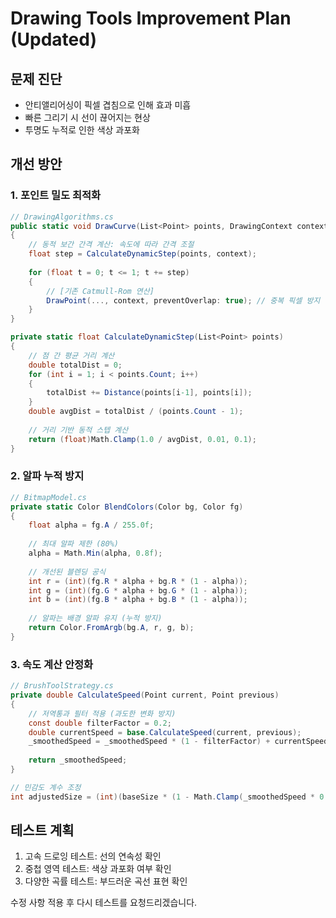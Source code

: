 # Drawing Tools Improvement Plan (Updated)

## 문제 진단
- 안티앨리어싱이 픽셀 겹침으로 인해 효과 미흡
- 빠른 그리기 시 선이 끊어지는 현상
- 투명도 누적로 인한 색상 과포화

## 개선 방안

### 1. 포인트 밀도 최적화
```csharp
// DrawingAlgorithms.cs
public static void DrawCurve(List<Point> points, DrawingContext context)
{
    // 동적 보간 간격 계산: 속도에 따라 간격 조절
    float step = CalculateDynamicStep(points, context);
    
    for (float t = 0; t <= 1; t += step)
    {
        // [기존 Catmull-Rom 연산]
        DrawPoint(..., context, preventOverlap: true); // 중복 픽셀 방지 옵션
    }
}

private static float CalculateDynamicStep(List<Point> points)
{
    // 점 간 평균 거리 계산
    double totalDist = 0;
    for (int i = 1; i < points.Count; i++)
    {
        totalDist += Distance(points[i-1], points[i]);
    }
    double avgDist = totalDist / (points.Count - 1);
    
    // 거리 기반 동적 스텝 계산
    return (float)Math.Clamp(1.0 / avgDist, 0.01, 0.1);
}
```

### 2. 알파 누적 방지
```csharp
// BitmapModel.cs
private static Color BlendColors(Color bg, Color fg)
{
    float alpha = fg.A / 255.0f;
    
    // 최대 알파 제한 (80%)
    alpha = Math.Min(alpha, 0.8f);
    
    // 개선된 블렌딩 공식
    int r = (int)(fg.R * alpha + bg.R * (1 - alpha));
    int g = (int)(fg.G * alpha + bg.G * (1 - alpha));
    int b = (int)(fg.B * alpha + bg.B * (1 - alpha));
    
    // 알파는 배경 알파 유지 (누적 방지)
    return Color.FromArgb(bg.A, r, g, b);
}
```

### 3. 속도 계산 안정화
```csharp
// BrushToolStrategy.cs
private double CalculateSpeed(Point current, Point previous)
{
    // 저역통과 필터 적용 (과도한 변화 방지)
    const double filterFactor = 0.2;
    double currentSpeed = base.CalculateSpeed(current, previous);
    _smoothedSpeed = _smoothedSpeed * (1 - filterFactor) + currentSpeed * filterFactor;
    
    return _smoothedSpeed;
}

// 민감도 계수 조정
int adjustedSize = (int)(baseSize * (1 - Math.Clamp(_smoothedSpeed * 0.3, 0, 0.5)));
```

## 테스트 계획
1. 고속 드로잉 테스트: 선의 연속성 확인
2. 중첩 영역 테스트: 색상 과포화 여부 확인
3. 다양한 곡률 테스트: 부드러운 곡선 표현 확인

수정 사항 적용 후 다시 테스트를 요청드리겠습니다.